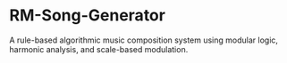# RM-Song-Generator
A rule-based algorithmic music composition system using modular logic, harmonic analysis, and scale-based modulation.
